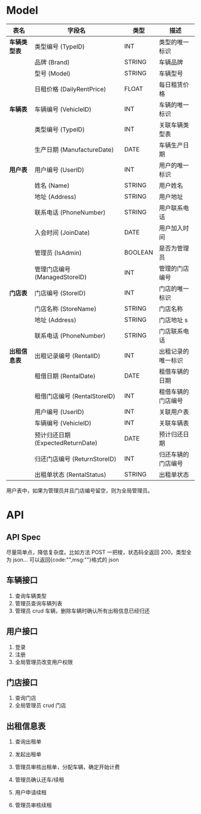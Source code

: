 # Model

| 表名           | 字段名                            | 类型    | 描述               |
| -------------- | --------------------------------- | ------- | ------------------ |
| **车辆类型表** | 类型编号 (TypeID)                 | INT     | 类型的唯一标识     |
|                | 品牌 (Brand)                      | STRING  | 车辆品牌           |
|                | 型号 (Model)                      | STRING  | 车辆型号           |
|                | 日租价格 (DailyRentPrice)         | FLOAT   | 每日租赁价格       |
| **车辆表**     | 车辆编号 (VehicleID)              | INT     | 车辆的唯一标识     |
|                | 类型编号 (TypeID)                 | INT     | 关联车辆类型表     |
|                | 生产日期 (ManufactureDate)        | DATE    | 车辆生产日期       |
| **用户表**     | 用户编号 (UserID)                 | INT     | 用户的唯一标识     |
|                | 姓名 (Name)                       | STRING  | 用户姓名           |
|                | 地址 (Address)                    | STRING  | 用户地址           |
|                | 联系电话 (PhoneNumber)            | STRING  | 用户联系电话       |
|                | 入会时间 (JoinDate)               | DATE    | 用户加入时间       |
|                | 管理员 (IsAdmin)                  | BOOLEAN | 是否为管理员       |
|                | 管理门店编号 (ManagedStoreID)     | INT     | 管理的门店编号     |
| **门店表**     | 门店编号 (StoreID)                | INT     | 门店的唯一标识     |
|                | 门店名称 (StoreName)              | STRING  | 门店名称           |
|                | 地址 (Address)                    | STRING  | 门店地址 s         |
|                | 联系电话 (PhoneNumber)            | STRING  | 门店联系电话       |
| **出租信息表** | 出租记录编号 (RentalID)           | INT     | 出租记录的唯一标识 |
|                | 租借日期 (RentalDate)             | DATE    | 租借车辆的日期     |
|                | 租借门店编号 (RentalStoreID)      | INT     | 租借车辆的门店编号 |
|                | 用户编号 (UserID)                 | INT     | 关联用户表         |
|                | 车辆编号 (VehicleID)              | INT     | 关联车辆表         |
|                | 预计归还日期 (ExpectedReturnDate) | DATE    | 预计归还日期       |
|                | 归还门店编号 (ReturnStoreID)      | INT     | 归还车辆的门店编号 |
|                | 出租单状态 (RentalStatus)         | STRING  | 出租单状态         |

用户表中，如果为管理员并且门店编号留空，则为全局管理员。

# API

## API Spec

尽量简单点，降低复杂度。比如方法 POST 一把梭，状态码全返回 200，类型全为 json...
可以返回{code:"",msg:""}格式的 json

## 车辆接口

1. 查询车辆类型
2. 管理员查询车辆列表
3. 管理员 crud 车辆，删除车辆时确认所有出租信息已经归还

## 用户接口

1. 登录
2. 注册
3. 全局管理员改变用户权限

## 门店接口

1. 查询门店
2. 全局管理员 crud 门店

## 出租信息表

1. 查询出租单

1. 发起出租单
1. 管理员审核出租单，分配车辆，确定开始计费
1. 管理员确认还车/续租
1. 用户申请续租
1. 管理员审核续租
